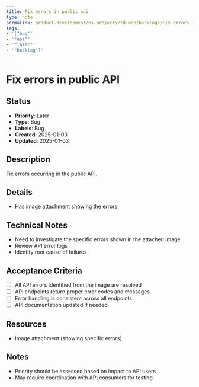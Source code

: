 ```yaml
---
title: Fix errors in public api
type: note
permalink: product-development/os-projects/td-web/backlogs/Fix errors in public API
tags:
- '["bug"'
- '"api"'
- '"later"'
- '"backlog"]'
---
```


# Fix errors in public API

## Status
- **Priority**: Later
- **Type**: Bug
- **Labels**: Bug
- **Created**: 2025-01-03
- **Updated**: 2025-01-03

## Description
Fix errors occurring in the public API.

## Details
- Has image attachment showing the errors

## Technical Notes
- Need to investigate the specific errors shown in the attached image
- Review API error logs
- Identify root cause of failures

## Acceptance Criteria
- [ ] All API errors identified from the image are resolved
- [ ] API endpoints return proper error codes and messages
- [ ] Error handling is consistent across all endpoints
- [ ] API documentation updated if needed

## Resources
- Image attachment (showing specific errors)

## Notes
- Priority should be assessed based on impact to API users
- May require coordination with API consumers for testing